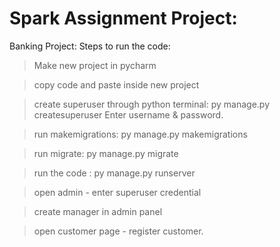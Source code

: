 # Spark Assignment Project:
Banking Project:
Steps to run the code:

>Make new project in pycharm

>copy code and paste inside new project

>create superuser through python terminal:
py manage.py createsuperuser
Enter username & password.

>run makemigrations:
py manage.py makemigrations

>run migrate:
py manage.py migrate

>run the code :
py manage.py runserver

>open admin - enter superuser credential

>create manager in admin panel

>open customer page - register customer.
